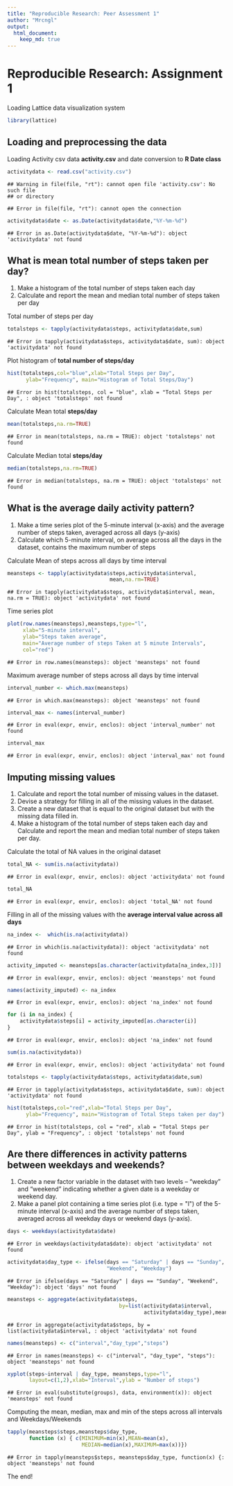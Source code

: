 ```yaml
---
title: "Reproducible Research: Peer Assessment 1"
author: "Mrcngl"
output: 
  html_document:
    keep_md: true
---
```


# Reproducible Research: Assignment 1
Loading Lattice data visualization system

```r
library(lattice)
```

## Loading and preprocessing the data
Loading Activity csv data **activity.csv** and date conversion to **R Date class**  

```r
activitydata <- read.csv("activity.csv")
```

```
## Warning in file(file, "rt"): cannot open file 'activity.csv': No such file
## or directory
```

```
## Error in file(file, "rt"): cannot open the connection
```

```r
activitydata$date <- as.Date(activitydata$date,"%Y-%m-%d")
```

```
## Error in as.Date(activitydata$date, "%Y-%m-%d"): object 'activitydata' not found
```

## What is mean total number of steps taken per day?
1. Make a histogram of the total number of steps taken each day
2. Calculate and report the mean and median total number of steps taken per day


Total number of steps per day  

```r
totalsteps <- tapply(activitydata$steps, activitydata$date,sum)
```

```
## Error in tapply(activitydata$steps, activitydata$date, sum): object 'activitydata' not found
```
Plot histogram of **total number of steps/day**

```r
hist(totalsteps,col="blue",xlab="Total Steps per Day", 
      ylab="Frequency", main="Histogram of Total Steps/Day")
```

```
## Error in hist(totalsteps, col = "blue", xlab = "Total Steps per Day", : object 'totalsteps' not found
```
Calculate Mean total **steps/day**

```r
mean(totalsteps,na.rm=TRUE)
```

```
## Error in mean(totalsteps, na.rm = TRUE): object 'totalsteps' not found
```

Calculate Median total **steps/day**

```r
median(totalsteps,na.rm=TRUE)
```

```
## Error in median(totalsteps, na.rm = TRUE): object 'totalsteps' not found
```

## What is the average daily activity pattern?
1. Make a time series plot of the 5-minute interval (x-axis) and the average number of steps taken, averaged across all days (y-axis)
2. Calculate which 5-minute interval, on average across all the days in the dataset, contains the maximum number of steps


Calculate Mean of steps across all days by time interval

```r
meansteps <- tapply(activitydata$steps,activitydata$interval,
                                 mean,na.rm=TRUE)
```

```
## Error in tapply(activitydata$steps, activitydata$interval, mean, na.rm = TRUE): object 'activitydata' not found
```
Time series plot

```r
plot(row.names(meansteps),meansteps,type="l",
     xlab="5-minute interval", 
     ylab="Steps taken average", 
     main="Average number of steps Taken at 5 minute Intervals",
     col="red")
```

```
## Error in row.names(meansteps): object 'meansteps' not found
```
Maximum average number of steps across all days by time interval

```r
interval_number <- which.max(meansteps)
```

```
## Error in which.max(meansteps): object 'meansteps' not found
```

```r
interval_max <- names(interval_number)
```

```
## Error in eval(expr, envir, enclos): object 'interval_number' not found
```

```r
interval_max
```

```
## Error in eval(expr, envir, enclos): object 'interval_max' not found
```



## Imputing missing values

1. Calculate and report the total number of missing values in the dataset.
2. Devise a strategy for filling in all of the missing values in the dataset.
3. Create a new dataset that is equal to the original dataset but with the missing data filled in.
4. Make a histogram of the total number of steps taken each day and Calculate and report the mean and median total number of steps taken per day. 


Calculate the total of NA values in the original dataset

```r
total_NA <- sum(is.na(activitydata))
```

```
## Error in eval(expr, envir, enclos): object 'activitydata' not found
```

```r
total_NA 
```

```
## Error in eval(expr, envir, enclos): object 'total_NA' not found
```

Filling in all of the missing values with the **average interval value across all days**

```r
na_index <-  which(is.na(activitydata))
```

```
## Error in which(is.na(activitydata)): object 'activitydata' not found
```

```r
activity_imputed <- meansteps[as.character(activitydata[na_index,3])]
```

```
## Error in eval(expr, envir, enclos): object 'meansteps' not found
```

```r
names(activity_imputed) <- na_index
```

```
## Error in eval(expr, envir, enclos): object 'na_index' not found
```

```r
for (i in na_index) {
    activitydata$steps[i] = activity_imputed[as.character(i)]
}
```

```
## Error in eval(expr, envir, enclos): object 'na_index' not found
```

```r
sum(is.na(activitydata)) 
```

```
## Error in eval(expr, envir, enclos): object 'activitydata' not found
```

```r
totalsteps <- tapply(activitydata$steps, activitydata$date,sum)
```

```
## Error in tapply(activitydata$steps, activitydata$date, sum): object 'activitydata' not found
```

```r
hist(totalsteps,col="red",xlab="Total Steps per Day", 
      ylab="Frequency", main="Histogram of Total Steps taken per day")
```

```
## Error in hist(totalsteps, col = "red", xlab = "Total Steps per Day", ylab = "Frequency", : object 'totalsteps' not found
```


## Are there differences in activity patterns between weekdays and weekends?
1. Create a new factor variable in the dataset with two levels – “weekday” and “weekend” indicating whether a given date is a weekday or weekend day.
2. Make a panel plot containing a time series plot (i.e. type = "l") of the 5-minute interval (x-axis) and the average number of steps taken, averaged across all weekday days or weekend days (y-axis).


```r
days <- weekdays(activitydata$date)
```

```
## Error in weekdays(activitydata$date): object 'activitydata' not found
```

```r
activitydata$day_type <- ifelse(days == "Saturday" | days == "Sunday", 
                                "Weekend", "Weekday")
```

```
## Error in ifelse(days == "Saturday" | days == "Sunday", "Weekend", "Weekday"): object 'days' not found
```

```r
meansteps <- aggregate(activitydata$steps,
                                    by=list(activitydata$interval,
                                            activitydata$day_type),mean)
```

```
## Error in aggregate(activitydata$steps, by = list(activitydata$interval, : object 'activitydata' not found
```

```r
names(meansteps) <- c("interval","day_type","steps")
```

```
## Error in names(meansteps) <- c("interval", "day_type", "steps"): object 'meansteps' not found
```

```r
xyplot(steps~interval | day_type, meansteps,type="l",
       layout=c(1,2),xlab="Interval",ylab = "Number of steps")
```

```
## Error in eval(substitute(groups), data, environment(x)): object 'meansteps' not found
```
Computing the mean, median, max and min of the steps across all intervals and Weekdays/Weekends

```r
tapply(meansteps$steps,meansteps$day_type,
       function (x) { c(MINIMUM=min(x),MEAN=mean(x),
                        MEDIAN=median(x),MAXIMUM=max(x))})
```

```
## Error in tapply(meansteps$steps, meansteps$day_type, function(x) {: object 'meansteps' not found
```
The end!
